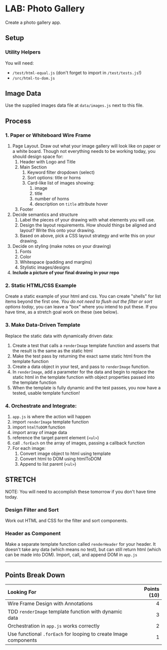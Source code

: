 LAB: Photo Gallery
===

Create a photo gallery app. 

## Setup

### Utility Helpers

You will need:

- `/test/html-equal.js` (don't forget to import in `/test/tests.js`!)
- `/src/html-to-dom.js`

## Image Data

Use the supplied images data file at `data/images.js` next to this file.

## Process

### 1. Paper or Whiteboard Wire Frame

1. Page Layout. Draw out what your image gallery will look like on paper or a white board. Though not everything needs to be working today, you should design space for:
    1. Header with Logo and Title
    1. Main Section
        1. Keyword filter dropdown (select)
        1. Sort options: title or horns
        1. Card-like list of images showing:
            1. image
            1. title 
            1. number of horns
            1. description on `title` attribute hover
    1. Footer
1. Decide semantics and structure
    1. Label the pieces of your drawing with what elements you will use.
    1. Design the layout requirements. How should things be aligned and layout? Write this onto your drawing.
    1. Based on above, pick a CSS layout strategy and write this on your drawing.
1. Decide on styling (make notes on your drawing)
    1. Fonts
    1. Color
    1. Whitespace (padding and margins)
    1. Stylistic images/designs
1. **Include a picture of your final drawing in your repo**

### 2. Static HTML/CSS Example

Create a static example of your html and css. You can create "shells" for list items beyond the first one. _You do not need to flush out the filter or sort options today_, you can leave a "box" where you intend to put these. If you have time, as a stretch goal work on these (see below).

### 3. Make Data-Driven Template

Replace the static data with dynamically driven data:

1. Create a test that calls a `renderImage` template function and asserts
that the result is the same as the static html
1. Make the test pass by returning the exact same static html 
from the template function
1. Create a data object in your test, and pass to `renderImage` function.
1. In `renderImage`, add a parameter for the data and begin to replace the static html in the template function with object properties passed into the template function
1. When the template is fully dynamic and the test passes, 
you now have a tested, usable template function!

### 4. Orchestrate and Integrate:

1. `app.js` is where the action will happen
1. import `renderImage` template function
1. import `htmlToDOM` function
1. import array of image data
1. reference the target parent element (`<ul>`)
1. call `.forEach` on the array of images, passing a callback function
1. For each image:
    1. Convert image object to html using template
    1. Convert html to DOM using htmlToDOM
    1. Append to list parent (`<ul>`)

## STRETCH

NOTE: You will need to accomplish these tomorrow if you don't have time today.

### Design Filter and Sort

Work out HTML and CSS for the filter and sort components.

### Header as Component

Make a separate template function called `renderHeader` for your header. It
doesn't take any data (which means no test), but can still return html (which can be made into DOM). Import, call, and append DOM in `app.js`

---

## Points Break Down

Looking For | Points (10)
:--|--:
Wire Frame Design with Annotations | 4 
TDD `renderImage` template function with dynamic data | 3
Orchestration in `app.js` works correctly | 2
Use functional `.forEach` for looping to create Image components | 1